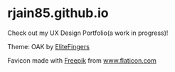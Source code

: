 # rjain85.github.io

Check out my UX Design Portfolio(a work in progress)!

Theme: OAK by <a href="https://www.facebook.com/EliteFingers/" title="EliteFingers">EliteFingers</a>

Favicon made with <a href="https://www.flaticon.com/authors/freepik" title="Freepik">Freepik</a> from <a href="https://www.flaticon.com/" title="Flaticon"> www.flaticon.com</a>
